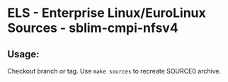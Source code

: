 # ELS - Enterprise Linux/EuroLinux Sources - sblim-cmpi-nfsv4
 
## Usage:
  Checkout branch or tag. Use `make sources` to recreate  SOURCE0 archive.
